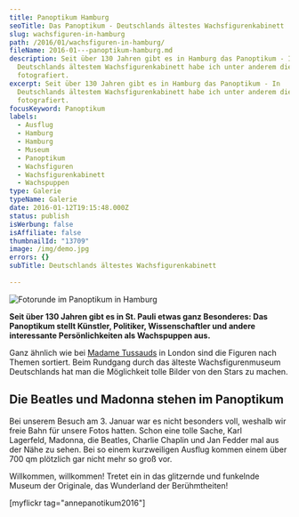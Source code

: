```yaml
---
title: Panoptikum Hamburg
seoTitle: Das Panoptikum - Deutschlands ältestes Wachsfigurenkabinett
slug: wachsfiguren-in-hamburg
path: /2016/01/wachsfiguren-in-hamburg/
fileName: 2016-01---panoptikum-hamburg.md
description: Seit über 130 Jahren gibt es in Hamburg das Panoptikum - In
  Deutschlands ältestem Wachsfigurenkabinett habe ich unter anderem die Beatles
  fotografiert.
excerpt: Seit über 130 Jahren gibt es in Hamburg das Panoptikum - In
  Deutschlands ältestem Wachsfigurenkabinett habe ich unter anderem die Beatles
  fotografiert.
focusKeyword: Panoptikum
labels:
  - Ausflug
  - Hamburg
  - Hamburg
  - Museum
  - Panoptikum
  - Wachsfiguren
  - Wachsfigurenkabinett
  - Wachspuppen
type: Galerie
typeName: Galerie
date: 2016-01-12T19:15:48.000Z
status: publish
isWerbung: false
isAffiliate: false
thumbnailId: "13709"
image: /img/demo.jpg
errors: {}
subTitle: Deutschlands ältestes Wachsfigurenkabinett
  
---
```


![Fotorunde im Panoptikum in Hamburg](http://cardamonchai.com/wp-content/uploads/2016/01/24228465322_9e793a5ea7_z.jpg "Fotorunde im Panoptikum in Hamburg")

**Seit über 130 Jahren gibt es in St. Pauli etwas ganz Besonderes: Das
Panoptikum stellt Künstler, Politiker, Wissenschaftler und andere interessante
Persönlichkeiten als Wachspuppen aus.**

Ganz ähnlich wie bei [Madame Tussauds](/2014/04/st-patricks-day-in-london/) in
London sind die Figuren nach Themen sortiert. Beim Rundgang durch das
älteste Wachsfigurenmuseum Deutschlands hat man die Möglichkeit tolle Bilder von
den Stars zu machen.

## Die Beatles und Madonna stehen im Panoptikum

Bei unserem Besuch am 3. Januar war es nicht besonders voll, weshalb wir freie
Bahn für unsere Fotos hatten. Schon eine tolle Sache, Karl Lagerfeld, Madonna,
die Beatles, Charlie Chaplin und Jan Fedder mal aus der Nähe zu sehen. Bei so
einem kurzweiligen Ausflug kommen einem über 700 qm plötzlich gar nicht mehr so
groß vor.

Willkommen, willkommen! Tretet ein in das glitzernde und funkelnde Museum der
Originale, das Wunderland der Berühmtheiten!

[myflickr tag="annepanotikum2016"]

&nbsp;

  